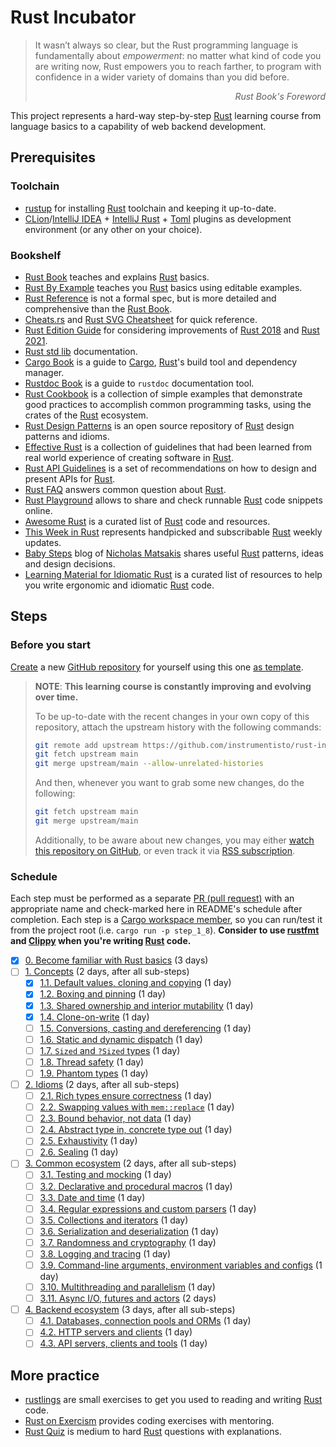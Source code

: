 Rust Incubator
==============

> It wasn’t always so clear, but the Rust programming language is fundamentally about _empowerment_: no matter what kind
> of code you are writing now, Rust empowers you to reach farther, to program with confidence in a wider variety of
> domains than you did before.
_<div align="right">Rust Book's Foreword</div>_

This project represents a hard-way step-by-step [Rust] learning course from language basics to a capability of web
backend development.

## Prerequisites

### Toolchain

- [rustup] for installing [Rust] toolchain and keeping it up-to-date.
- [CLion]/[IntelliJ IDEA] + [IntelliJ Rust] + [Toml][IntelliJ Toml] plugins as development environment (or any other on
  your choice).

### Bookshelf

- [Rust Book] teaches and explains [Rust] basics.
- [Rust By Example] teaches you [Rust] basics using editable examples.
- [Rust Reference] is not a formal spec, but is more detailed and comprehensive than the [Rust Book].
- [Cheats.rs] and [Rust SVG Cheatsheet] for quick reference.
- [Rust Edition Guide] for considering improvements of [Rust 2018] and [Rust 2021].
- [Rust std lib] documentation.
- [Cargo Book] is a guide to [Cargo], [Rust]'s build tool and dependency manager.
- [Rustdoc Book] is a guide to `rustdoc` documentation tool.
- [Rust Cookbook] is a collection of simple examples that demonstrate good practices to accomplish common programming
  tasks, using the crates of the [Rust] ecosystem.
- [Rust Design Patterns] is an open source repository of [Rust] design patterns and idioms.
- [Effective Rust] is a collection of guidelines that had been learned from real world experience of creating software
  in [Rust].
- [Rust API Guidelines] is a set of recommendations on how to design and present APIs for [Rust].
- [Rust FAQ] answers common question about [Rust].
- [Rust Playground] allows to share and check runnable [Rust] code snippets online.
- [Awesome Rust] is a curated list of [Rust] code and resources.
- [This Week in Rust] represents handpicked and subscribable [Rust] weekly updates.
- [Baby Steps] blog of [Nicholas Matsakis](https://github.com/nikomatsakis) shares useful [Rust] patterns, ideas and
  design decisions.
- [Learning Material for Idiomatic Rust] is a curated list of resources to help you write ergonomic and idiomatic [Rust]
  code.

## Steps

### Before you start

[Create][1] a new [GitHub repository] for yourself using this one [as template][11].

> __NOTE__: __This learning course is constantly improving and evolving over time.__
>
> To be up-to-date with the recent changes in your own copy of this repository, attach the upstream history with the
> following commands:
> ```bash
> git remote add upstream https://github.com/instrumentisto/rust-incubator.git
> git fetch upstream main
> git merge upstream/main --allow-unrelated-histories
> ```
> And then, whenever you want to grab some new changes, do the following:
> ```bash
> git fetch upstream main
> git merge upstream/main
> ```
> Additionally, to be aware about new changes, you may either [watch this repository on GitHub][2], or even track it
> via [RSS subscription].

### Schedule

Each step must be performed as a separate [PR (pull request)][PR] with an appropriate name and check-marked here in
README's schedule after completion. Each step is a [Cargo workspace member][13], so you can run/test it from the project
root (i.e. `cargo run -p step_1_8`). __Consider to use [rustfmt] and [Clippy] when you're writing [Rust] code.__

- [x] [0. Become familiar with Rust basics][Step 0] (3 days)
- [ ] [1. Concepts][Step 1] (2 days, after all sub-steps)
    - [x] [1.1. Default values, cloning and copying][Step 1.1] (1 day)
    - [x] [1.2. Boxing and pinning][Step 1.2] (1 day)
    - [x] [1.3. Shared ownership and interior mutability][Step 1.3] (1 day)
    - [x] [1.4. Clone-on-write][Step 1.4] (1 day)
    - [ ] [1.5. Conversions, casting and dereferencing][Step 1.5] (1 day)
    - [ ] [1.6. Static and dynamic dispatch][Step 1.6] (1 day)
    - [ ] [1.7. `Sized` and `?Sized` types][Step 1.7] (1 day)
    - [ ] [1.8. Thread safety][Step 1.8] (1 day)
    - [ ] [1.9. Phantom types][Step 1.9] (1 day)
- [ ] [2. Idioms][Step 2] (2 days, after all sub-steps)
    - [ ] [2.1. Rich types ensure correctness][Step 2.1] (1 day)
    - [ ] [2.2. Swapping values with `mem::replace`][Step 2.2] (1 day)
    - [ ] [2.3. Bound behavior, not data][Step 2.3] (1 day)
    - [ ] [2.4. Abstract type in, concrete type out][Step 2.4] (1 day)
    - [ ] [2.5. Exhaustivity][Step 2.5] (1 day)
    - [ ] [2.6. Sealing][Step 2.6] (1 day)
- [ ] [3. Common ecosystem][Step 3] (2 days, after all sub-steps)
    - [ ] [3.1. Testing and mocking][Step 3.1] (1 day)
    - [ ] [3.2. Declarative and procedural macros][Step 3.2] (1 day)
    - [ ] [3.3. Date and time][Step 3.3] (1 day)
    - [ ] [3.4. Regular expressions and custom parsers][Step 3.4] (1 day)
    - [ ] [3.5. Collections and iterators][Step 3.5] (1 day)
    - [ ] [3.6. Serialization and deserialization][Step 3.6] (1 day)
    - [ ] [3.7. Randomness and cryptography][Step 3.7] (1 day)
    - [ ] [3.8. Logging and tracing][Step 3.8] (1 day)
    - [ ] [3.9. Command-line arguments, environment variables and configs][Step 3.9] (1 day)
    - [ ] [3.10. Multithreading and parallelism][Step 3.10] (1 day)
    - [ ] [3.11. Async I/O, futures and actors][Step 3.11] (2 days)
- [ ] [4. Backend ecosystem][Step 4] (3 days, after all sub-steps)
    - [ ] [4.1. Databases, connection pools and ORMs][Step 4.1] (1 day)
    - [ ] [4.2. HTTP servers and clients][Step 4.2] (1 day)
    - [ ] [4.3. API servers, clients and tools][Step 4.3] (1 day)

## More practice

- [rustlings] are small exercises to get you used to reading and writing [Rust] code.
- [Rust on Exercism] provides coding exercises with mentoring.
- [Rust Quiz] is medium to hard [Rust] questions with explanations.

[Step 0]: 0_basics

[Step 1]: 1_concepts

[Step 1.1]: 1_concepts/1_1_default_clone_copy

[Step 1.2]: 1_concepts/1_2_box_pin

[Step 1.3]: 1_concepts/1_3_rc_cell

[Step 1.4]: 1_concepts/1_4_cow

[Step 1.5]: 1_concepts/1_5_convert_cast_deref

[Step 1.6]: 1_concepts/1_6_dispatch

[Step 1.7]: 1_concepts/1_7_sized

[Step 1.8]: 1_concepts/1_8_thread_safety

[Step 1.9]: 1_concepts/1_9_phantom

[Step 2]: 2_idioms

[Step 2.1]: 2_idioms/2_1_type_safety

[Step 2.2]: 2_idioms/2_2_mem_replace

[Step 2.3]: 2_idioms/2_3_bound_impl

[Step 2.4]: 2_idioms/2_4_generic_in_type_out

[Step 2.5]: 2_idioms/2_5_exhaustivity

[Step 2.6]: 2_idioms/2_6_sealing

[Step 3]: 3_ecosystem

[Step 3.1]: 3_ecosystem/3_1_testing

[Step 3.2]: 3_ecosystem/3_2_macro

[Step 3.3]: 3_ecosystem/3_3_date_time

[Step 3.4]: 3_ecosystem/3_4_regex_parsing

[Step 3.5]: 3_ecosystem/3_5_collections

[Step 3.6]: 3_ecosystem/3_6_serde

[Step 3.7]: 3_ecosystem/3_7_rand_crypto

[Step 3.8]: 3_ecosystem/3_8_log

[Step 3.9]: 3_ecosystem/3_9_cmd_env_conf

[Step 3.10]: 3_ecosystem/3_10_threads

[Step 3.11]: 3_ecosystem/3_11_async

[Step 4]: 4_backend

[Step 4.1]: 4_backend/4_1_db

[Step 4.2]: 4_backend/4_2_http

[Step 4.3]: 4_backend/4_3_api

[Awesome Rust]: https://github.com/rust-unofficial/awesome-rust

[Baby Steps]: http://smallcultfollowing.com/babysteps

[Cargo]: https://github.com/rust-lang/cargo

[Cargo Book]: https://doc.rust-lang.org/cargo

[Cheats.rs]: https://cheats.rs

[CLion]: https://www.jetbrains.com/clion

[Clippy]: https://github.com/rust-lang/rust-clippy

[Effective Rust]: https://www.lurklurk.org/effective-rust

[GitHub repository]: https://help.github.com/articles/github-glossary/#repository

[IntelliJ IDEA]: https://www.jetbrains.com/idea

[IntelliJ Rust]: https://intellij-rust.github.io

[IntelliJ Toml]: https://plugins.jetbrains.com/plugin/8195-toml

[Learning Material for Idiomatic Rust]: https://corrode.dev/blog/idiomatic-rust-resources

[PR]: https://help.github.com/articles/github-glossary/#pull-request

[RSS subscription]: https://github.com/instrumentisto/rust-incubator/commits/main.atom

[Rust]: https://www.rust-lang.org

[Rust 2018]: https://doc.rust-lang.org/edition-guide/rust-2018/index.html

[Rust 2021]: https://doc.rust-lang.org/edition-guide/rust-2021/index.html

[Rust API Guidelines]: https://rust-lang.github.io/api-guidelines

[Rust Book]: https://doc.rust-lang.org/book

[Rust By Example]: https://doc.rust-lang.org/rust-by-example

[Rust Cookbook]: https://rust-lang-nursery.github.io/rust-cookbook

[Rust Design Patterns]: https://rust-unofficial.github.io/patterns

[Rust Edition Guide]: https://doc.rust-lang.org/edition-guide

[Rust FAQ]: https://prev.rust-lang.org/faq.html

[Rust on Exercism]: https://exercism.org/tracks/rust/exercises

[Rust Playground]: https://play.rust-lang.org

[Rust Quiz]: https://github.com/dtolnay/rust-quiz

[Rust Reference]: https://doc.rust-lang.org/reference

[Rust std lib]: https://doc.rust-lang.org/std

[Rust SVG Cheatsheet]: https://www.breakdown-notes.com/make/load/rust_cs_canvas/true

[Rustdoc Book]: https://doc.rust-lang.org/rustdoc

[rustfmt]: https://github.com/rust-lang/rustfmt

[rustlings]: https://rustlings.cool

[rustup]: https://rustup.rs

[This Week in Rust]: https://this-week-in-rust.org

[1]: https://github.com/instrumentisto/rust-incubator/generate

[2]: https://github.com/instrumentisto/rust-incubator/subscription

[11]: https://help.github.com/en/articles/creating-a-repository-from-a-template

[13]: https://doc.rust-lang.org/book/ch14-03-cargo-workspaces.html
